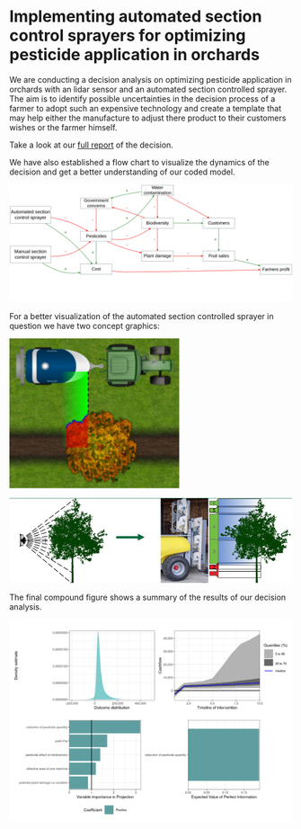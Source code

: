 # Implementing automated section control sprayers for optimizing pesticide application in orchards
We are conducting a decision analysis on optimizing pesticide application in orchards with an lidar sensor and an automated section controlled sprayer.
The aim is to identify possible uncertainties in the decision process of a farmer to adopt such an expensive technology and create a template that may help either the manufacture to adjust there product to their customers wishes or the farmer himself. </p>
Take a look at our [full report](http://htmlpreview.github.io/?https://github.com/cemno/optimizing-pesticide-application-in-orchards/blob/main/project-report-optimizing-pesticide-application.html) of the decision.

We have also established a flow chart to visualize the dynamics of the decision and get a better understanding of our coded model.

![Model of the decision to buy a new, pesticides reducing sprayer.](images/flow-chart.png) 

  

<p>For a better visualization of the automated section controlled sprayer in question we have two concept graphics:</p>


![How to spray in orchards](images/image.png)

![Sectioning of the sprayer that can be turned on and off](images/lidar.png)

The final compound figure shows a summary of the results of our decision analysis.

![Compound figure](images/compound_figure.png)

